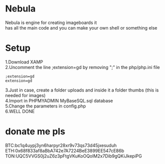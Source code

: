 # Nebula

Nebula is engine for creating imageboards it  
has all the main code and you can make your own shell or something else

# Setup
1.Download XAMP  
2.Uncomment the line ;extension=gd by removing ";" in the php/php.ini file  
```
;extension=gd  
extension=gd
```    
3.Just in case, create a folder uploads and inside it a folder thumbs (this is needed for images)  
4.Import in PHPMYADMIN MyBaseSQL.sql database  
5.Change the parameters in config.php  
6.WELL DONE 

  
# donate me pls  
BTC:bc1q4uypj3yn6harpyr28xr9v73qs73d45jxesuduh  
ETH:0x68f833af8aBbA742e7A7224BeE3899EE547cE86b  
TON:UQC5VVGS0j2uZ6z3pFtgVKuKoOQoIM2x7Dib9gQKiJkepiPG

